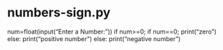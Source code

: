 # numbers-sign.py
num=float(input(“Enter a Number:”))
if num>=0;
 if  num==0;
print(“zero”)
else:
print(“positive number”)
else:
print(“negative number”)
